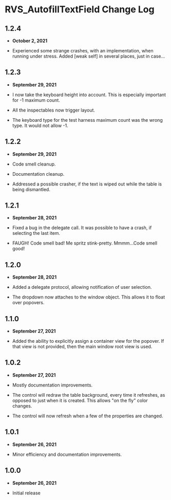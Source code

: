 # RVS_AutofillTextField Change Log

## 1.2.4

- **October 2, 2021**

- Experienced some strange crashes, with an implementation, when running under stress. Added [weak self] in several places, just in case...

## 1.2.3

- **September 29, 2021**

- I now take the keyboard height into account. This is especially important for -1 maximum count.
- All the inspectables now trigger layout.
- The keyboard type for the test harness maximum count was the wrong type. It would not allow -1.

## 1.2.2

- **September 29, 2021**

- Code smell cleanup.
- Documentation cleanup.
- Addressed a possible crasher, if the text is wiped out while the table is being dismantled.

## 1.2.1

- **September 28, 2021**

- Fixed a bug in the delegate call. It was possible to have a crash, if selecting the last item.
- FAUGH! Code smell bad! Me spritz stink-pretty. Mmmm...Code smell good!

## 1.2.0

- **September 28, 2021**

- Added a delegate protocol, allowing notification of user selection.
- The dropdown now attaches to the window object. This allows it to float over popovers.

## 1.1.0

- **September 27, 2021**

- Added the ability to explicitly assign a container view for the popover. If that view is not provided, then the main window root view is used.

## 1.0.2

- **September 27, 2021**

- Mostly documentation improvements.
- The control will redraw the table background, every time it refreshes, as opposed to just when it is created. This allows "on the fly" color changes.
- The control will now refresh when a few of the properties are changed.

## 1.0.1

- **September 26, 2021**

- Minor efficiency and documentation improvements.

## 1.0.0

- **September 26, 2021**

- Initial release

